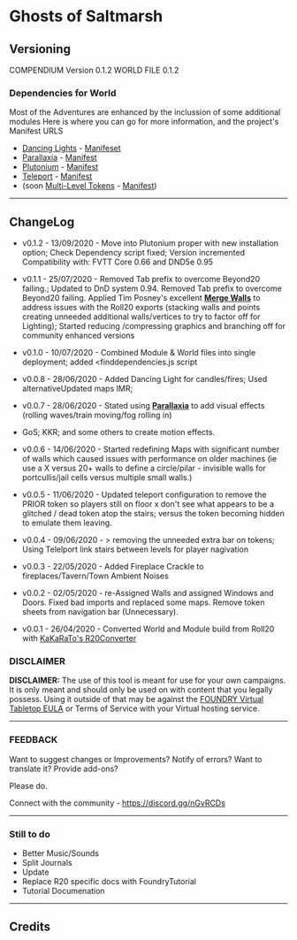 # Ghosts of Saltmarsh

## Versioning

COMPENDIUM Version 0.1.2
WORLD FILE 0.1.2

### Dependencies for World
Most of the Adventures are enhanced by the inclussion of some additional modules
Here is where you can go for more information, and the project's Manifest URLS
- [Dancing Lights](https://github.com/BlitzKraig/fvtt-DancingLights) - [Manifeset](https://raw.githubusercontent.com/BlitzKraig/fvtt-DancingLights/master/module.json)
- [Parallaxia](https://foundryvtt.com/packages/parallaxia/) - [Manifest](https://gitlab.com/reichler/parallaxia/raw/master/parallaxia/module.json)
- [Plutonium](https://get.5e.tools) - [Manifest](https://get.5e.tools/plutonium/module.json)
- [Teleport](https://github.com/knassher/FVTT-Teleport) - [Manifest](https://raw.githubusercontent.com/knassher/FVTT-Teleport/master/module.json)
- (soon [Multi-Level Tokens](https://github.com/grandseiken/foundryvtt-multilevel-tokens) - [Manifest](https://raw.githubusercontent.com/grandseiken/foundryvtt-multilevel-tokens/v0.3.0/module.json))


---

## ChangeLog

- v0.1.2 - 13/09/2020 - Move into Plutonium proper with new installation option; Check Dependency script fixed; Version incremented Compatibility with: FVTT Core 0.66 and DND5e 0.95

- v0.1.1 - 25/07/2020 - Removed Tab prefix to overcome Beyond20 failing.; Updated to DnD system 0.94. Removed Tab prefix to overcome Beyond20 failing. Applied Tim Posney's excellent [**Merge Walls**](https://gitlab.com/tposney/mergewalls/tree/master) to address issues with the Roll20 exports (stacking walls and points creating unneeded additional walls/vertices to try to factor off for Lighting); Started reducing /compressing graphics and branching off for community enhanced versions
- v0.1.0 - 10/07/2020 - Combined Module & World files into single deployment; added <finddependencies.js script
- v0.0.8 - 28/06/2020 - Added Dancing Light for candles/fires; Used alternativeUpdated maps IMR; 
- v0.0.7 - 28/06/2020 - Stated using [**Parallaxia**](https://foundryvtt.com/packages/parallaxia/) to add visual effects (rolling waves/train moving/fog rolling in) 
 - GoS; KKR; and some others to create motion effects.
- v0.0.6 - 14/06/2020 - Started redefining Maps with significant number of walls which caused issues with performance on older machines (ie use a X versus 20+ walls to define a circle/pilar - invisible walls for portcullis/jail cells versus multiple small walls.)
- v0.0.5 - 11/06/2020 - Updated teleport configuration to remove the PRIOR token so players still on floor x don't see what appears to be a glitched / dead token atop the stairs; versus the token becoming hidden to emulate them leaving.
- v0.0.4 - 09/06/2020 - > removing the unneeded extra bar on tokens; Using Telelport link stairs between levels for player nagivation
- v0.0.3 - 22/05/2020 - Added Fireplace Crackle to fireplaces/Tavern/Town Ambient Noises
- v0.0.2 - 02/05/2020 - re-Assigned Walls and assigned Windows and Doors. Fixed bad imports and replaced some maps. Remove token sheets from navigation bar (Unnecessary). 
- v0.0.1 - 26/04/2020 - Converted World and Module build from Roll20 with [KaKaRaTo's R20Converter](https://www.patreon.com/kakaroto/) 



### DISCLAIMER

**DISCLAIMER:** The use of this tool is meant for use for your own campaigns. It is only meant and should only be used on with content that you legally possess. Using it outside of that may be against the [FOUNDRY Virtual Tabletop EULA](https://foundryvtt.com/article/license/) or Terms of Service with your Virtual hosting service. 

---

### FEEDBACK

Want to suggest changes or Improvements? Notify of errors? 
Want to translate it? Provide add-ons?

Please do. 

Connect with the community - https://discord.gg/nGvRCDs

---

### Still to do
- Better Music/Sounds
- Split Journals
- Update 
- Replace R20 specific docs with FoundryTutorial
 - Tutorial Documenation


---

## Credits



